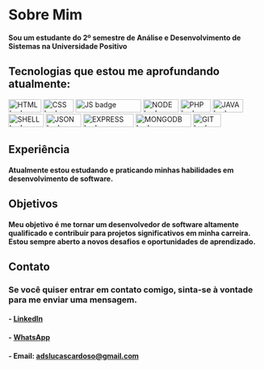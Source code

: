 # Sobre Mim

#### Sou um estudante do 2º semestre de Análise e Desenvolvimento de Sistemas na Universidade Positivo

## Tecnologias que estou me aprofundando atualmente:

<img src="https://img.shields.io/badge/-HTML-orange" alt="HTML badge" height="26" width="65">   <img src="https://img.shields.io/badge/-CSS-blue" alt="CSS badge" height="26" width="60">   <img src="https://img.shields.io/badge/-JAVASCRIPT-yellow" alt="JS badge" height="26" width="130">   <img src="https://img.shields.io/badge/-NODE-green" alt="NODE badge" height="26" width="70">   <img src="https://img.shields.io/badge/-PHP-blueviolet" alt="PHP badge" height="26" width="60">   <img src="https://img.shields.io/badge/-JAVA-9cf" alt="JAVA badge" height="26" width="60">   <img src="https://img.shields.io/badge/-SHELL-black" alt="SHELL badge" height="26" width="70">   <img src="https://img.shields.io/badge/-JSON-lightgrey" alt="JSON badge" height="26" width="70">   <img src="https://img.shields.io/badge/-EXPRESS-orange" alt="EXPRESS badge" height="26" width="100">   <img src="https://img.shields.io/badge/-MONGODB-brightgreen" alt="MONGODB badge" height="26" width="110">   <img src="https://img.shields.io/badge/-GIT-red" alt="GIT badge" height="26" width="55">

 

## Experiência

#### Atualmente estou estudando e praticando minhas habilidades em desenvolvimento de software.

## Objetivos

#### Meu objetivo é me tornar um desenvolvedor de software altamente qualificado e contribuir para projetos significativos em minha carreira. Estou sempre aberto a novos desafios e oportunidades de aprendizado.

## Contato

### Se você quiser entrar em contato comigo, sinta-se à vontade para me enviar uma mensagem.

#### - [LinkedIn](https://www.linkedin.com/in/lucas-cardoso-de-carvalho-777582188/)
#### - [WhatsApp](https://wa.me/41999912106?text=Ol%C3%A1%20Lucas%2C%20te%20encontrei%20no%20GitHub.%20Podemos%20conversar%3F)
#### - Email: <adslucascardoso@gmail.com>

